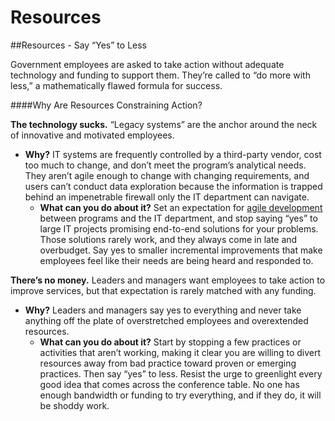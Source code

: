 # Resources

\##Resources - Say “Yes” to Less

Government employees are asked to take action without adequate technology and funding to support them. They’re called to “do more with less,” a mathematically flawed formula for success.

\####Why Are Resources Constraining Action?

**The technology sucks.** “Legacy systems” are the anchor around the neck of innovative and motivated employees.

* **Why?** IT systems are frequently controlled by a third-party vendor, cost too much to change, and don’t meet the program’s analytical needs. They aren’t agile enough to change with changing requirements, and users can’t conduct data exploration because the information is trapped behind an impenetrable firewall only the IT department can navigate.
  * **What can you do about it?** Set an expectation for [agile development](https://en.wikipedia.org/wiki/Agile_software_development) between programs and the IT department, and stop saying “yes” to large IT projects promising end-to-end solutions for your problems. Those solutions rarely work, and they always come in late and overbudget. Say yes to smaller incremental improvements that make employees feel like their needs are being heard and responded to.

**There’s no money.** Leaders and managers want employees to take action to improve services, but that expectation is rarely matched with any funding.

* **Why?** Leaders and managers say yes to everything and never take anything off the plate of overstretched employees and overextended resources.
  * **What can you do about it?** Start by stopping a few practices or activities that aren’t working, making it clear you are willing to divert resources away from bad practice toward proven or emerging practices. Then say “yes” to less. Resist the urge to greenlight every good idea that comes across the conference table. No one has enough bandwidth or funding to try everything, and if they do, it will be shoddy work.
